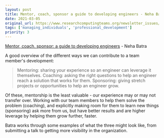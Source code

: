 ```yaml
---
layout: post
title: Mentor, coach, sponsor a guide to developing engineers - Neha Batra
date: 2021-03-05
original_url: https://www.researchcomputingteams.org/newsletter_issues/0064
tags: ['managing_individuals', 'professional_development']
priority: 3
---
```


<!-- markdownlint-disable MD033 -->
<!-- markdownlint-disable MD041 -->
<!-- markdownlint-disable MD049 -->

[Mentor, coach, sponsor: a guide to developing engineers](https://leaddev.com/mentoring-coaching-feedback/mentor-coach-sponsor-guide-developing-engineers) - Neha Batra

A good overview of the different ways we can contribute to a team member's development:

> Mentoring: sharing your experience so an engineer can leverage it themselves.
> Coaching: asking the right questions to help an engineer reach a solution that works for them.
> Sponsoring: giving stretch projects or opportunities to help an engineer grow.

Of these, mentorship is the least valuable - our experience may or may not transfer over.  Working with our team members to help them solve the problem (coaching), and explicitly making room for them to learn new things (sponsoring) ask more from us, but have better results and are higher leverage by helping them grow further, faster.

Batra works through some examples of what the three might look like, from submitting a talk to getting more visibility in the organization.